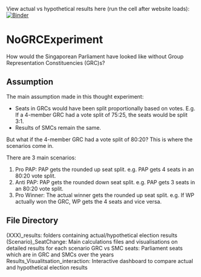 View actual vs hypothetical results here (run the cell after website loads):
[![Binder](https://mybinder.org/badge_logo.svg)](https://mybinder.org/v2/gh/LingxiTang/NoGRCExperiment/HEAD?labpath=Results_Visualisation_interactive.ipynb)

# NoGRCExperiment

How would the Singaporean Parliament have looked like without Group Representation Constituencies (GRC)s?

## Assumption

The main assumption made in this thought experiment:

- Seats in GRCs would have been split proportionally based on votes. E.g. If a 4-member GRC had a vote split of 75:25, the seats would be split 3:1.
- Results of SMCs remain the same. 

But what if the 4-member GRC had a vote split of 80:20? This is where the scenarios come in.

There are 3 main scenarios:
1. Pro PAP: PAP gets the rounded up seat split. e.g. PAP gets 4 seats in an 80:20 vote split.
2. Anti PAP: PAP gets the rounded down seat split. e.g. PAP gets 3 seats in an 80:20 vote split.
3. Pro Winner: The actual winner gets the rounded up seat split. e.g. If WP actually won the GRC, WP gets the 4 seats and vice versa. 


## File Directory

(XXX)_results:                        folders containing actual/hypothetical election results
(Scenario)_SeatChange:                Main calculations files and visualisations on detailed results for each scenario
GRC vs SMC seats:                     Parliament seats which are in GRC and SMCs over the years
Results_Visualitsation_interaction:   Interactive dashboard to compare actual and hypothetical election results



